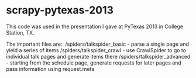 scrapy-pytexas-2013
===================

This code was used in the presentation I gave at PyTexas 2013 in College Station, TX.

The important files are:: 
/spiders/talkspider_basic - parse a single page and yield a series of items
/spiders/talkspider_crawl - use CrawlSpider to go to individual talk pages and generate items there
/spiders/talkspider_advanced - starting from the schedule page, generate requests for later pages and pass information using request.meta
